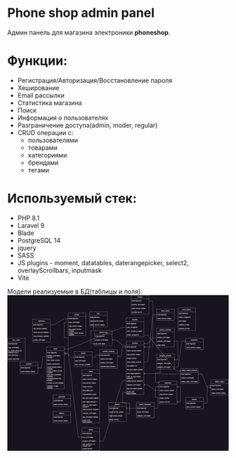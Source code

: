 # Phone shop admin panel

Админ панель для магазина электроники **phoneshop**.

Функции:
=
+ Регистрация/Авторизация/Восстановление пароля
+ Хеширование
+ Email рассылки
+ Статистика магазина
+ Поиск
+ Информация о пользователях
+ Разграничение доступа(admin, moder, regular)
+ CRUD операции c:
  + пользователями
  + товарами
  + категориями
  + брендами
  + тегами

Используемый стек:
=
+ PHP 8.1
+ Laravel 9
+ Blade
+ PostgreSQL 14
+ jquery
+ SASS
+ JS plugins - moment, datatables, daterangepicker, select2, overlayScrollbars, inputmask
+ Vite

Модели реализуемые в БД(таблицы и поля):
![](phoneroomdb.jpg)